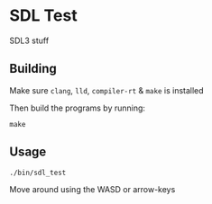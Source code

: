 # SDL Test

SDL3 stuff

## Building

Make sure `clang`, `lld`, `compiler-rt` & `make` is installed

Then build the programs by running:

```Shell
make
```

## Usage

```Shell
./bin/sdl_test
```

Move around using the WASD or arrow-keys